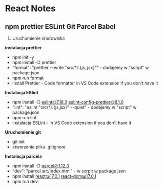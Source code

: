 # React Notes

## npm prettier ESLint Git Parcel Babel

1. Uruchomienie środowiska

**instalacja prettier**

- npm init -y
- npm install -D prettier
- "format": "prettier --write \"src/\*_/_.{js, jsx}\"" - dodajemy w "script" w package.json
- npm run format
- install Prettier - Code formatter in VS Code extension if you don't have it

**Instalacja ESlint**

- npm install -D eslint@7.18.0 eslint-config-prettier@8.1.0
- "lint": "eslint \"src/\*_/_.{js,jsx}\" --quiet" - dodajemy w "script" w package.json
- npm run lint
- instalacja ESLint - in VS Code extension if you don't have it

**Uruchomienie git**

- git init
- stworzenie pliku .gitignore

**Instalacja parcela**

- npm install -D parcel@1.12.3
- "dev": "parcel src/index.html" - w scrpit w package.json
- npm install react@17.0.1 react-dom@17.0.1
- npm run dev
